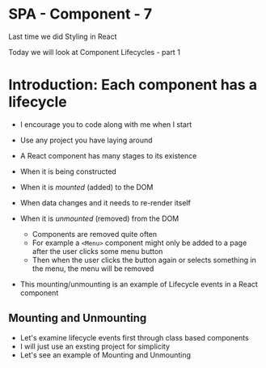 # SPA - Component - 7

Last time we did Styling in React

Today we will look at Component Lifecycles - part 1

# Introduction: Each component has a lifecycle

- I encourage you to code along with me when I start
- Use any project you have laying around

- A React component has many stages to its existence
- When it is being constructed
- When it is *mounted* (added) to the DOM
- When data changes and it needs to re-render itself
- When it is *unmounted* (removed) from the DOM
    - Components are removed quite often
    - For example a `<Menu>` component might only be added to a page after the user clicks some menu button
    - Then when the user clicks the button again or selects something in the menu, the menu will be removed

- This mounting/unmounting is an example of Lifecycle events in a React component

## Mounting and Unmounting

- Let's examine lifecycle events first through class based components
- I will just use an exsting project for simplicity
- Let's see an example of Mounting and Unmounting
